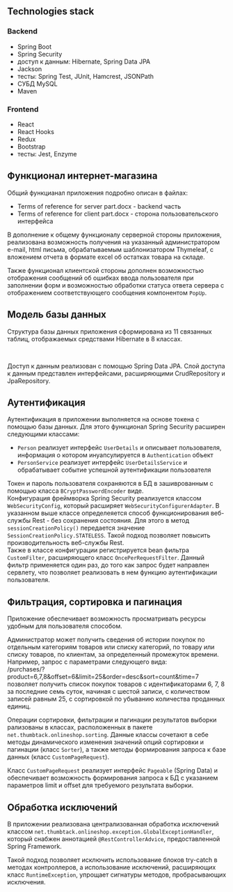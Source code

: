 <h2>Technologies stack</h2>

<h3>Backend</h3>
<ul>
    <li>Spring Boot</li>
    <li>Spring Security</li>
    <li>доступ к данным: Hibernate, Spring Data JPA</li>
    <li>Jackson</li>
    <li>тесты: Spring Test, JUnit, Hamcrest, JSONPath</li>
    <li>СУБД MySQL</li>
    <li>Maven</li>
</ul>


<h3>Frontend</h3>

<ul>
    <li>React</li>
    <li>React Hooks</li>
    <li>Redux</li>
    <li>Bootstrap</li>
    <li>тесты: Jest, Enzyme</li>
</ul>


<h2>Функционал интернет-магазина</h2>
<p>Общий функцианал приложения подробно описан в файлах:</p>
<ul>
    <li>Terms of reference for server part.docx - backend часть</li>
    <li>Terms of reference for client part.docx - сторона пользовательского интерфейса</li>
</ul>
<p>В дополнение к общему функционалу серверной стороны приложения, реализована возможность 
получения на указанный администратором e-mail, html письма, обрабатываемым шаблонизатором 
Thymeleaf, с вложением отчета в формате
excel об остатках товара на складе.</p>
<p>Также функционал клиентской стороны дополнен возможностью отображения сообщений об 
ошибках ввода пользователя при заполнении форм и возможностью обработки статуса ответа сервера
с отображением соответствующего сообщения компонентом <code>PopUp</code>.</p>


<h2>Модель базы данных</h2>

<p>Структура базы данных приложения сформирована из 11 связанных таблиц, отображаемых 
средствами Hibernate в 8 классах.</p>


<br/>
<p>Доступ к данным реализован с помощью Spring Data JPA. Слой доступа к данным представлен интерфейсами,
расширяющими CrudRepository и JpaRepository.</p>


<h2>Аутентификация</h2>

<p>Аутентификация в приложении выполняется на основе токена с помощью базы данных. Для этого функционал Spring Security
расширен следующими классами:</p>
<ul>
    <li><code>Person</code> реализует интерфейс <code>UserDetails</code> и описывает пользователя, информация о котором
    инуапсулируется в <code>Authentication</code> объект</li>
    <li><code>PersonService</code> реализует интерфейс <code>UserDetailsService</code> и обрабатывает событие 
    успешной аутентификации пользователя</li>
</ul>
<p>Токен и пароль пользователя сохраняются в БД в зашиврованным с помощью класса <code>BCryptPasswordEncoder</code> 
виде.
<br/>
Конфигурация фреймворка Spring Security реализуется классом <code>WebSecurityConfig</code>, который расширяет
<code>WebSecurityConfigurerAdapter</code>. В указанном выше классе определеяется способ функционирования веб-службы
Rest - без сохранения состояния. Для этого в метод <code>sessionCreationPolicy()</code> передается значение 
<code>SessionCreationPolicy.STATELESS</code>. Такой подход позволяет повысить производительность веб-службы Rest.
<br/> 
Также в классе конфигурации регистрируется bean фильтра <code>CustomFilter</code>, расширяющего класс 
<code>OncePerRequestFilter</code>. Данный фильтр применяется один раз, до того как запрос будет направлен
 сервлету, что позволяет реализовать в нем функцию аутентификации пользователя.
</p>

<h2>Фильтрация, сортировка и пагинация</h2>

<p>Приложение обеспечивает возможность просматривать ресурсы удобным для пользователя способом.</p>
<p>Администратор может получить сведения об истории покупок по отдельным категориям товаров или 
списку категорий, по товару или списку товаров, по клиентам, за определенный промежуток времени.
Например, запрос с параметрами следующего вида:
<br/>
/purchases/?product=6,7,8&offset=6&limit=25&order=desc&sort=count&time=7
<br/>
позволяет получить список покупок товаров с идентификаторами 6, 7, 8 за последние семь суток, начиная с шестой записи, 
с количеством записей равным 25, с сортировкой по убыванию количества проданных единиц.</p>
<p>Операции сортировки, фильтрации и пагинации результатов выборки рализованы в классах, расположенных в пакете 
<code>net.thumbtack.onlineshop.sorting</code>. Данные классы сочетают в себе методы динамического изменения значений 
опций сортировки и пагинации (класс <code>Sorter</code>), а также методы формирования запроса к базе данных 
(класс <code>CustomPageRequest</code>).</p>
<p>Класс <code>CustomPageRequest</code> реализует интерфейс <code>Pageable</code> (Spring Data) и обеспечивает 
возможность формирования запроса к БД с указанием параметров limit и offset для требуемого результата выборки.</p>


<h2>Обработка исключений</h2>

<p>В приложении реализована централизованная обработка исключений классом
<code>net.thumbtack.onlineshop.exception.GlobalExceptionHandler</code>, который снабжен аннотацией 
<code>@RestControllerAdvice</code>, предоставленной Spring Framework.</p>
<p>Такой подход позволяет исключить использование блоков try-catch в методах контроллеров, а использование 
исключений, расширяющих класс <code>RuntimeException</code>, упрощает сигнатуры методов, пробрасывающих 
исключения.</p>